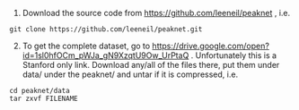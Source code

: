 1. Download the source code from https://github.com/leeneil/peaknet , i.e.

```
git clone https://github.com/leeneil/peaknet.git
```

2. To get the complete dataset, go to https://drive.google.com/open?id=1sl0hfOCm_pWJa_gN9XzqtU9Ow_UrPtaQ . Unfortunately this is a Stanford only link. Download any/all of the files there, put them under data/ under the peaknet/ and untar if it is compressed, i.e.

```
cd peaknet/data
tar zxvf FILENAME
```

